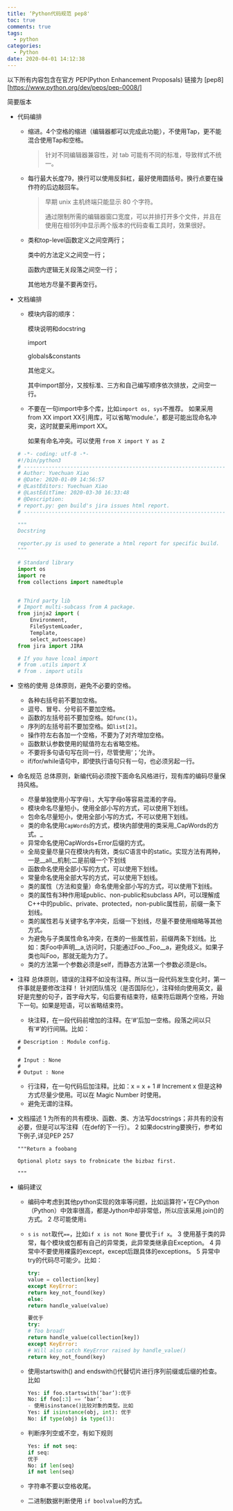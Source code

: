 ```yaml
---
title: ‘Python代码规范 pep8'
toc: true
comments: true
tags:
  - python
categories:
  - Python
date: 2020-04-01 14:12:38
---
```


以下所有内容包含在官方 PEP(Python Enhancement Proposals) 链接为 [pep8][https://www.python.org/dev/peps/pep-0008/]

简要版本

- 代码编排

  - 缩进。4个空格的缩进（编辑器都可以完成此功能），不使用Tap，更不能混合使用Tap和空格。

    > 针对不同编辑器兼容性，对 tab 可能有不同的标准，导致样式不统一。

  - 每行最大长度79，换行可以使用反斜杠，最好使用圆括号。换行点要在操作符的后边敲回车。

    > 早期 unix 主机终端只能显示 80 个字符。
    >
    > 通过限制所需的编辑器窗口宽度，可以并排打开多个文件，并且在使用在相邻列中显示两个版本的代码查看工具时，效果很好。

  - 类和top-level函数定义之间空两行；

    类中的方法定义之间空一行；

    函数内逻辑无关段落之间空一行；

    其他地方尽量不要再空行。

- 文档编排

  - 模块内容的顺序：

    模块说明和docstring

    import

    globals&constants

    其他定义。

    其中import部分，又按标准、三方和自己编写顺序依次排放，之间空一行。

  - 不要在一句import中多个库，比如`import os, sys`不推荐。
    如果采用from XX import XX引用库，可以省略‘module.’，都是可能出现命名冲突，这时就要采用import XX。

    如果有命名冲突。可以使用 `from X import Y as Z`

  ```python
  # -*- coding: utf-8 -*-
  #!/bin/python3
  # -------------------------------------------------------------------------
  # Author: Yuechuan Xiao
  # @Date: 2020-01-09 14:56:57
  # @LastEditors: Yuechuan Xiao
  # @LastEditTime: 2020-03-30 16:33:48
  # @Description:
  # report.py: gen build's jira issues html report.
  # -------------------------------------------------------------------------
  
  """
  Docstring
  
  reporter.py is used to generate a html report for specific build.
  """
  
  # Standard library
  import os
  import re
  from collections import namedtuple
  
  
  # Third party lib
  # Import multi-subcass from A package.
  from jinja2 import (
      Environment,
      FileSystemLoader,
      Template,
      select_autoescape)
  from jira import JIRA
  
  # If you have lcoal import 
  # from .utils import X
  # from . import utils
  ```

  

- 空格的使用
  总体原则，避免不必要的空格。

  - 各种右括号前不要加空格。
  - 逗号、冒号、分号前不要加空格。
  - 函数的左括号前不要加空格。如`func(1)`。
  - 序列的左括号前不要加空格。如`list[2]`。
  - 操作符左右各加一个空格，不要为了对齐增加空格。
  - 函数默认参数使用的赋值符左右省略空格。
  - 不要将多句语句写在同一行，尽管使用‘；’允许。
  - if/for/while语句中，即使执行语句只有一句，也必须另起一行。

- 命名规范
  总体原则，新编代码必须按下面命名风格进行，现有库的编码尽量保持风格。

  - 尽量单独使用小写字母`l`，大写字母`O`等容易混淆的字母。
  - 模块命名尽量短小，使用全部小写的方式，可以使用下划线。
  - 包命名尽量短小，使用全部小写的方式，不可以使用下划线。
  - 类的命名使用`CapWords`的方式，模块内部使用的类采用_CapWords的方式。_
  - 异常命名使用CapWords+Error后缀的方式。
  - 全局变量尽量只在模块内有效，类似C语言中的static。实现方法有两种，一是__all__机制;二是前缀一个下划线
  - 函数命名使用全部小写的方式，可以使用下划线。
  - 常量命名使用全部大写的方式，可以使用下划线。
  - 类的属性（方法和变量）命名使用全部小写的方式，可以使用下划线。
  - 类的属性有3种作用域public、non-public和subclass API，可以理解成C++中的public、private、protected，non-public属性前，前缀一条下划线。
  - 类的属性若与关键字名字冲突，后缀一下划线，尽量不要使用缩略等其他方式。
  - 为避免与子类属性命名冲突，在类的一些属性前，前缀两条下划线。比如：类Foo中声明__a,访问时，只能通过Foo._Foo__a，避免歧义。如果子类也叫Foo，那就无能为力了。
  - 类的方法第一个参数必须是self，而静态方法第一个参数必须是cls。

- 注释
  总体原则，错误的注释不如没有注释。所以当一段代码发生变化时，第一件事就是要修改注释！
  针对团队情况（是否国际化），注释倾向使用英文，最好是完整的句子，首字母大写，句后要有结束符，结束符后跟两个空格，开始下一句。如果是短语，可以省略结束符。

  - 块注释，在一段代码前增加的注释。在‘#’后加一空格。段落之间以只有‘#’的行间隔。比如：

  ```
  # Description : Module config.
  #
  
  # Input : None
  #
  # Output : None
  ```

  - 行注释，在一句代码后加注释。比如：x = x + 1 # Increment x
    但是这种方式尽量少使用。可以在 Magic Number 时使用。
  - 避免无谓的注释。

- 文档描述
  1 为所有的共有模块、函数、类、方法写docstrings；非共有的没有必要，但是可以写注释（在def的下一行）。
  2 如果docstring要换行，参考如下例子,详见PEP 257

  ```shell
  """Return a foobang
  
  Optional plotz says to frobnicate the bizbaz first.
  
  """
  ```

- 编码建议

  - 编码中考虑到其他python实现的效率等问题，比如运算符‘+’在CPython（Python）中效率很高，都是Jython中却非常低，所以应该采用.join()的方式。
    2 尽可能使用`i`

  - `s` `is not`取代`==`，比如`if x is not None` 要优于`if x`。
    3 使用基于类的异常，每个模块或包都有自己的异常类，此异常类继承自Exception。
    4 异常中不要使用裸露的except，except后跟具体的exceptions。
    5 异常中try的代码尽可能少。比如：

    ```python
    try:
    value = collection[key]
    except KeyError:
    return key_not_found(key)
    else:
    return handle_value(value)
    
    要优于
    try:
    # Too broad!
    return handle_value(collection[key])
    except KeyError:
    # Will also catch KeyError raised by handle_value()
    return key_not_found(key)
    ```

  - 使用startswith() and endswith()代替切片进行序列前缀或后缀的检查。比如

    ```python
    Yes: if foo.startswith(‘bar’):优于
    No: if foo[:3] == ‘bar’:
    - 使用isinstance()比较对象的类型。比如
    Yes: if isinstance(obj, int): 优于
    No: if type(obj) is type(1):
    ```

  - 判断序列空或不空，有如下规则

    ```python
    Yes: if not seq:
    if seq:
    优于
    No: if len(seq)
    if not len(seq)
    ```

  - 字符串不要以空格收尾。

  - 二进制数据判断使用 `if boolvalue`的方式。
